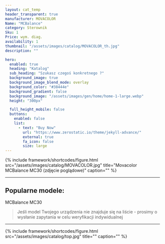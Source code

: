 ```yaml
---
layout: cat_temp
header_transparent: true
manufacturer: MOVACOLOR
Name: "MCBalance"
category: Sterownik
Sku: 1
Price: wym. diag.
availability: 1
thumbnail: "/assets/images/catalog/MOVACOLOR_th.jpg"
description: ""

hero:
  enabled: true
  heading: "Katalog"
  sub_heading: "Szukasz czegoś konkretnego ?"
  background_image: true
  background_image_blend_mode: overlay
  background_color: "#38444e"
  background_gradient: false
  background_image: "/assets/images/gen/home/home-1-large.webp"
  height: "300px"

  full_height_mobile: false
  buttons:
    enabled: false
    list:
      - text: "Buy Now"
        url: "https://www.zerostatic.io/theme/jekyll-advance/"
        external: true
        fa_icon: false
        size: large
---
```

{% include framework/shortcodes/figure.html src="/assets/images/catalog/MOVACOLOR.jpg" title="Movacolor MCBalance MC30 (zdjęcie poglądowe)" caption="" %}



---

Popularne modele:
---

MCBalance MC30


>Jeśli model Twojego urządzenia nie znajduje się na liście - prosimy o wysłanie zapytania w celu weryfikacji indywidualnej

---
{% include framework/shortcodes/figure.html src="/assets/images/catalog/top.jpg" title="" caption="" %}


